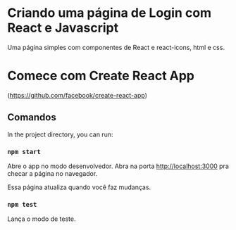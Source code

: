 # Criando uma página de Login com React e Javascript
Uma página simples com componentes de React e react-icons, html e css.

# Comece com Create React App

(https://github.com/facebook/create-react-app)

## Comandos

In the project directory, you can run:

### `npm start`

Abre o app no modo desenvolvedor.
Abra na porta [http://localhost:3000](http://localhost:3000) pra checar a página no navegador.

Essa página atualiza quando você faz mudanças.

### `npm test`

Lança o modo de teste.

